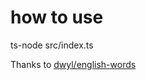 # how to use

ts-node src/index.ts

Thanks to [dwyl/english-words](https://github.com/dwyl/english-words)
